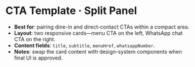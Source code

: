 # CTA Template · Split Panel

- **Best for**: pairing dine-in and direct-contact CTAs within a compact area.
- **Layout**: two responsive cards—menu CTA on the left, WhatsApp chat CTA on the right.
- **Content fields**: `title`, `subtitle`, `menuHref`, `whatsappNumber`.
- **Notes**: swap the card content with design-system components when final UI is approved.
